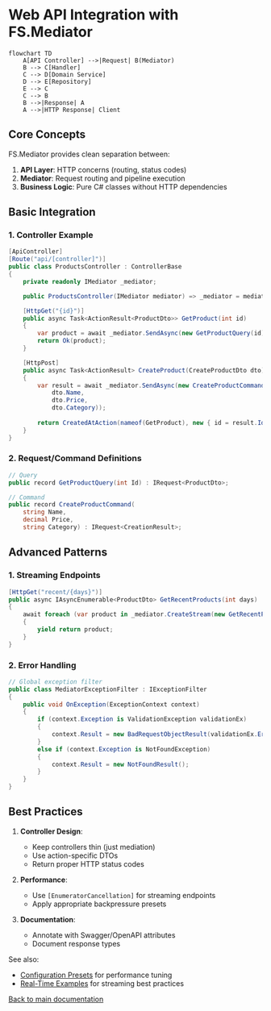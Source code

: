 # Web API Integration with FS.Mediator

```mermaid
flowchart TD
    A[API Controller] -->|Request| B(Mediator)
    B --> C[Handler]
    C --> D[Domain Service]
    D --> E[Repository]
    E --> C
    C --> B
    B -->|Response| A
    A -->|HTTP Response| Client
```

## Core Concepts

FS.Mediator provides clean separation between:
1. **API Layer**: HTTP concerns (routing, status codes)
2. **Mediator**: Request routing and pipeline execution
3. **Business Logic**: Pure C# classes without HTTP dependencies

## Basic Integration

### 1. Controller Example
```csharp
[ApiController]
[Route("api/[controller]")]
public class ProductsController : ControllerBase
{
    private readonly IMediator _mediator;

    public ProductsController(IMediator mediator) => _mediator = mediator;

    [HttpGet("{id}")]
    public async Task<ActionResult<ProductDto>> GetProduct(int id)
    {
        var product = await _mediator.SendAsync(new GetProductQuery(id));
        return Ok(product);
    }

    [HttpPost]
    public async Task<ActionResult> CreateProduct(CreateProductDto dto)
    {
        var result = await _mediator.SendAsync(new CreateProductCommand(
            dto.Name, 
            dto.Price, 
            dto.Category));
            
        return CreatedAtAction(nameof(GetProduct), new { id = result.Id }, result);
    }
}
```

### 2. Request/Command Definitions
```csharp
// Query
public record GetProductQuery(int Id) : IRequest<ProductDto>;

// Command 
public record CreateProductCommand(
    string Name,
    decimal Price,
    string Category) : IRequest<CreationResult>;
```

## Advanced Patterns

### 1. Streaming Endpoints
```csharp
[HttpGet("recent/{days}")]
public async IAsyncEnumerable<ProductDto> GetRecentProducts(int days)
{
    await foreach (var product in _mediator.CreateStream(new GetRecentProductsQuery(days)))
    {
        yield return product;
    }
}
```

### 2. Error Handling
```csharp
// Global exception filter
public class MediatorExceptionFilter : IExceptionFilter
{
    public void OnException(ExceptionContext context)
    {
        if (context.Exception is ValidationException validationEx)
        {
            context.Result = new BadRequestObjectResult(validationEx.Errors);
        }
        else if (context.Exception is NotFoundException)
        {
            context.Result = new NotFoundResult();
        }
    }
}
```

## Best Practices

1. **Controller Design**:
   - Keep controllers thin (just mediation)
   - Use action-specific DTOs
   - Return proper HTTP status codes

2. **Performance**:
   - Use `[EnumeratorCancellation]` for streaming endpoints
   - Apply appropriate backpressure presets

3. **Documentation**:
   - Annotate with Swagger/OpenAPI attributes
   - Document response types

See also:
- [Configuration Presets](../../configuration/presets.md) for performance tuning
- [Real-Time Examples](../real-time/README.md) for streaming best practices

[Back to main documentation](../../../README.md)